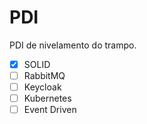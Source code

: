 # PDI
PDI de nivelamento do trampo.

 - [x] SOLID
 - [ ] RabbitMQ
 - [ ] Keycloak
 - [ ] Kubernetes
 - [ ] Event Driven
